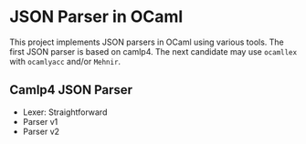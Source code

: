 # JSON Parser in OCaml

This project implements JSON parsers in OCaml using various tools. The first JSON parser is based on camlp4. The next candidate may use `ocamllex` with `ocamlyacc` and/or `Mehnir`.

## Camlp4 JSON Parser

* Lexer: Straightforward 
* Parser v1
* Parser v2
